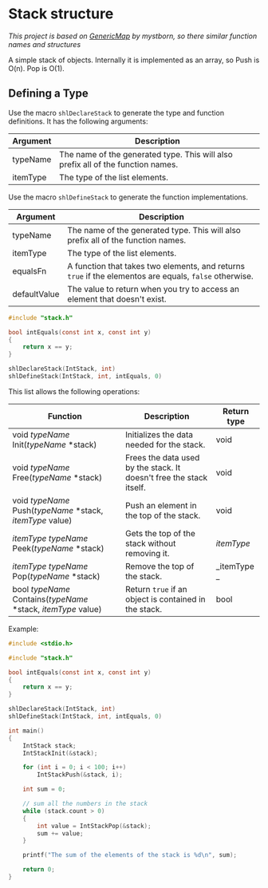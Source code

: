 # Stack structure
_This project is based on [GenericMap](https://github.com/mystborn/GenericMap) by mystborn, so there similar function names and structures_

A simple stack of objects. Internally it is implemented as an array, so Push is O(n). Pop is O(1).

## Defining a Type
Use the macro `shlDeclareStack` to generate the type and function definitions. It has the following arguments:

| Argument | Description |
| --- | --- |
| typeName | The name of the generated type. This will also prefix all of the function names. |
| itemType | The type of the list elements. |

Use the macro `shlDefineStack` to generate the function implementations.

| Argument | Description |
| --- | --- |
| typeName | The name of the generated type. This will also prefix all of the function names. |
| itemType | The type of the list elements. |
| equalsFn | A function that takes two elements, and returns `true` if the elementos are equals, `false` otherwise. |
| defaultValue | The value to return when you try to access an element that doesn't exist. |

```c
#include "stack.h"

bool intEquals(const int x, const int y)
{
    return x == y;
}

shlDeclareStack(IntStack, int)
shlDefineStack(IntStack, int, intEquals, 0)
```

This list allows the following operations:

| Function | Description | Return type |
| --- | --- | --- |
| void _typeName_ Init(_typeName_ *stack) | Initializes the data needed for the stack. | void |
| void _typeName_ Free(_typeName_ *stack) | Frees the data used by the stack. It doesn't free the stack itself. | void |
| void _typeName_ Push(_typeName_ *stack, _itemType_ value) | Push an element in the top of the stack. | void |
| _itemType_ _typeName_ Peek(_typeName_ *stack) | Gets the top of the stack without removing it. | _itemType_ |
| _itemType_ _typeName_ Pop(_typeName_ *stack) | Remove the top of the stack. | _itemType _ | 
| bool _typeName_ Contains(_typeName_ *stack, _itemType_ value) | Return `true` if an object is contained in the stack. | bool | 


Example:
```c
#include <stdio.h>

#include "stack.h"

bool intEquals(const int x, const int y)
{
    return x == y;
}

shlDeclareStack(IntStack, int)
shlDefineStack(IntStack, int, intEquals, 0)

int main()
{
    IntStack stack;
    IntStackInit(&stack);

    for (int i = 0; i < 100; i++)
        IntStackPush(&stack, i);

    int sum = 0;

    // sum all the numbers in the stack
    while (stack.count > 0)
    {
        int value = IntStackPop(&stack);
        sum += value;
    }

    printf("The sum of the elements of the stack is %d\n", sum);

    return 0;
}
```